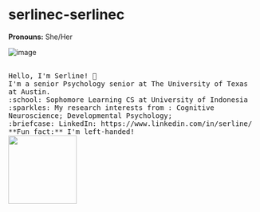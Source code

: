 # serlinec-serlinec


**Pronouns:** She/Her


![image](https://user-images.githubusercontent.com/112104031/191302542-3792f635-fffd-494a-a580-0c215c038c8b.png)

  <br>
  <samp>
    Hello, I'm Serline! 👋<br>
    I'm a senior Psychology senior at The University of Texas at Austin.
<br>
    :school: Sophomore Learning CS at University of Indonesia<br>
    :sparkles: My research interests from : Cognitive Neuroscience; Developmental Psychology;  <br>
    :briefcase: LinkedIn: https://www.linkedin.com/in/serline/ <br>
  **Fun fact:** I'm left-handed!

  </samp>
  <br>
  <img height="137px" src="https://github-readme-stats.vercel.app/api?username=jojonicho&hide_title=true&hide_border=false&show_icons=true&include_all_commits=true&count_private=true&line_height=20&text_color=000&icon_color=000&bg_color=fffa6b,f8ff00,00d2ff,3a47d5&theme=graywhite"/>
</p>
